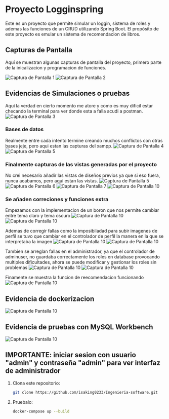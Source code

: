 # Proyecto Logginspring

Este es un proyecto que permite simular un loggin, sistema de roles y ademas las funciones de un CRUD utilizando Spring Boot. El propósito de este proyecto es emular un sistema de recomendacion de libros.

## Capturas de Pantalla

Aquí se muestran algunas capturas de pantalla del proyecto, primero parte de la inicalizacion y programacion de funciones.

![Captura de Pantalla 1](./capturas/Crear.png)
![Captura de Pantalla 2](./capturas/Programar.png)

## Evidencias de Simulaciones o pruebas

Aquí la verdad en cierto momento me atore y como es muy dificil estar checando la terminal para ver donde esta a falla acudi a postman.
![Captura de Pantalla 3](./capturas/Pruebas.png)

### Bases de datos

Realmente entre cada intento termine creando muchos conflictos con otras bases jeje, pero aqui estan las capturas del xampp.
![Captura de Pantalla 4](./capturas/bases.png)
![Captura de Pantalla 5](./capturas/bases2.png)

### Finalmente capturas de las vistas generadas por el proyecto

No crei necesario añadir las vistas de diseños previos ya que si eso fuera, nunca acabamos, pero aqui estan las vistas.
![Captura de Pantalla 5](./capturas/vista1.png)
![Captura de Pantalla 6](./capturas/vista2.png)
![Captura de Pantalla 7](./capturas/vista3.png)
![Captura de Pantalla 10](./capturas/vista6.png)
### Se añaden correciones y funciones extra
Empezamos con la implementacion de un boron que nos permite cambiar entre tema claro y tema oscuro
![Captura de Pantalla 10](./capturas/claro.png)
![Captura de Pantalla 10](./capturas/oscuro.png)

Ademas de corregir fallas como la imposibiladad para subir imagenes de perfil
se tuvo que cambiar en el controlador de perfil la manera en la que se interpretaba la imagen
![Captura de Pantalla 10](./capturas/vista5.png)
![Captura de Pantalla 10](./capturas/perfil.png)

Tambien se arreglan fallas en el administrador, ya que el controlador de adminuser, no guardaba correctamente
los roles en database provocando multiples dificultades, ahora se puede modificar y gestionar los roles sin
problemas
![Captura de Pantalla 10](./capturas/administrar.png)
![Captura de Pantalla 10](./capturas/rol.png)

Finamente se muestra la funcion de reecomendacion funcionando 
![Captura de Pantalla 10](./capturas/recomendar.png)


## Evidencia de dockerizacion
![Captura de Pantalla 10](./capturas/docker.png)

## Evidencia de pruebas con MySQL Workbench
![Captura de Pantalla 10](./capturas/workb.png)

## IMPORTANTE: iniciar sesion con usuario "admin" y contraseña "admin" para ver interfaz de administrador

1. Clona este repositorio:
   ```bash
   git clone https://github.com/isaking0233/Ingenieria-software.git
2. Pruebalo:
   ```bash
   docker-compose up --build
